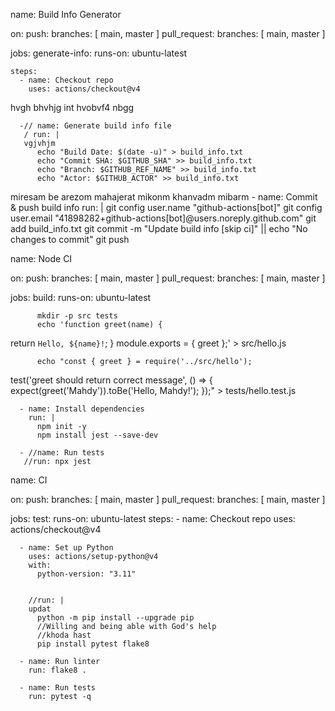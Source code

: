 name: Build Info Generator

on:
  push:
    branches: [ main, master ]
  pull_request:
    branches: [ main, master ]

jobs:
  generate-info:
    runs-on: ubuntu-latest

    steps:
      - name: Checkout repo
        uses: actions/checkout@v4
hvgh 
bhvhjg
int 
hvobvf4
nbgg

      -// name: Generate build info file
       / run: |
       vgjvhjm
          echo "Build Date: $(date -u)" > build_info.txt
          echo "Commit SHA: $GITHUB_SHA" >> build_info.txt
          echo "Branch: $GITHUB_REF_NAME" >> build_info.txt
          echo "Actor: $GITHUB_ACTOR" >> build_info.txt
miresam be arezom 
mahajerat mikonm 
khanvadm mibarm
      - name: Commit & push build info
        run: |
          git config user.name "github-actions[bot]"
          git config user.email "41898282+github-actions[bot]@users.noreply.github.com"
          git add build_info.txt
          git commit -m "Update build info [skip ci]" || echo "No changes to commit"
          git push

name: Node CI

on:
  push:
    branches: [ main, master ]
  pull_request:
    branches: [ main, master ]

jobs:
  build:
    runs-on: ubuntu-latest

          mkdir -p src tests
          echo 'function greet(name) {
  return `Hello, ${name}!`;
}
module.exports = { greet };' > src/hello.js

          echo "const { greet } = require('../src/hello');
test('greet should return correct message', () => {
  expect(greet('Mahdy')).toBe('Hello, Mahdy!');
});" > tests/hello.test.js

      - name: Install dependencies
        run: |
          npm init -y
          npm install jest --save-dev

      - //name: Run tests
       //run: npx jest


name: CI

on:
  push:
    branches: [ main, master ]
  pull_request:
    branches: [ main, master ]

jobs:
  test:
    runs-on: ubuntu-latest
    steps:
      - name: Checkout repo
        uses: actions/checkout@v4

      - name: Set up Python
        uses: actions/setup-python@v4
        with:
          python-version: "3.11"

    
        //run: |
        updat
          python -m pip install --upgrade pip
          //Willing and being able with God's help
          //khoda hast
          pip install pytest flake8

      - name: Run linter
        run: flake8 .

      - name: Run tests
        run: pytest -q
